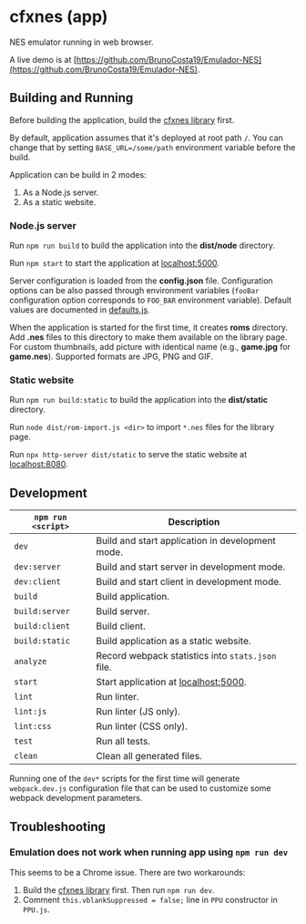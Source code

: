 # cfxnes (app)

NES emulator running in web browser.

A live demo is at [https://github.com/BrunoCosta19/Emulador-NES](https://github.com/BrunoCosta19/Emulador-NES).

## Building and Running

Before building the application, build the [cfxnes library](../lib) first.

By default, application assumes that it's deployed at root path `/`.
You can change that by setting `BASE_URL=/some/path` environment variable before the build.

Application can be build in 2 modes:

1. As a Node.js server.
2. As a static website.

### Node.js server

Run `npm run build` to build the application into the **dist/node** directory.

Run `npm start` to start the application at [localhost:5000](http://localhost:5000).

Server configuration is loaded from the **config.json** file.
Configuration options can be also passed through environment variables (`fooBar` configuration option corresponds to `FOO_BAR` environment variable).
Default values are documented in [defaults.js](src/server/config/defaults.js).

When the application is started for the first time, it creates **roms** directory.
Add **.nes** files to this directory to make them available on the library page.
For custom thumbnails, add picture with identical name (e.g., **game.jpg** for **game.nes**). Supported formats are JPG, PNG and GIF.

### Static website

Run `npm run build:static` to build the application into the **dist/static** directory.

Run `node dist/rom-import.js <dir>` to import `*.nes` files for the library page.

Run `npx http-server dist/static` to serve the static website at [localhost:8080](http://localhost:8080).

## Development

| `npm run <script>` | Description                                                   |
| ------------------ | ------------------------------------------------------------- |
| `dev`              | Build and start application in development mode.              |
| `dev:server`       | Build and start server in development mode.                   |
| `dev:client`       | Build and start client in development mode.                   |
| `build`            | Build application.                                            |
| `build:server`     | Build server.                                                 |
| `build:client`     | Build client.                                                 |
| `build:static`     | Build application as a static website.                        |
| `analyze`          | Record webpack statistics into `stats.json` file.             |
| `start`            | Start application at [localhost:5000](http://localhost:5000). |
| `lint`             | Run linter.                                                   |
| `lint:js`          | Run linter (JS only).                                         |
| `lint:css`         | Run linter (CSS only).                                        |
| `test`             | Run all tests.                                                |
| `clean`            | Clean all generated files.                                    |

Running one of the `dev*` scripts for the first time will generate `webpack.dev.js` configuration file that can be used to customize some webpack development parameters.

## Troubleshooting

### Emulation does not work when running app using `npm run dev`

This seems to be a Chrome issue. There are two workarounds:

1. Build the [cfxnes library](../lib) first. Then run `npm run dev`.
2. Comment `this.vblankSuppressed = false;` line in `PPU` constructor in `PPU.js`.
